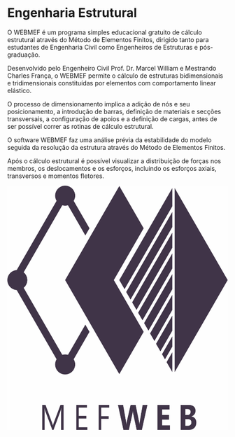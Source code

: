 # Engenharia Estrutural 
O WEBMEF é um programa simples educacional gratuito de cálculo estrutural através do Método de Elementos Finitos, dirigido tanto para estudantes de Engenharia Civil como Engenheiros de Estruturas e pós-graduação.

Desenvolvido pelo Engenheiro Civil Prof. Dr. Marcel William e Mestrando Charles França, o WEBMEF permite o cálculo de estruturas bidimensionais e tridimensionais constituídas por elementos com comportamento linear elástico.

O processo de dimensionamento implica a adição de nós e seu posicionamento, a introdução de barras, definição de materiais e secções transversais, a configuração de apoios e a definição de cargas, antes de ser possível correr as rotinas de cálculo estrutural.

O software WEBMEF faz uma análise prévia da estabilidade do modelo seguida da resolução da estrutura através do Método de Elementos Finitos.

Após o cálculo estrutural é possível visualizar a distribuição de forças nos membros, os deslocamentos e os esforços, incluindo os esforços axiais, transversos e momentos fletores.

![alt text](https://github.com/webmef/edu/blob/master/images/LOGOMEF.jpg)
